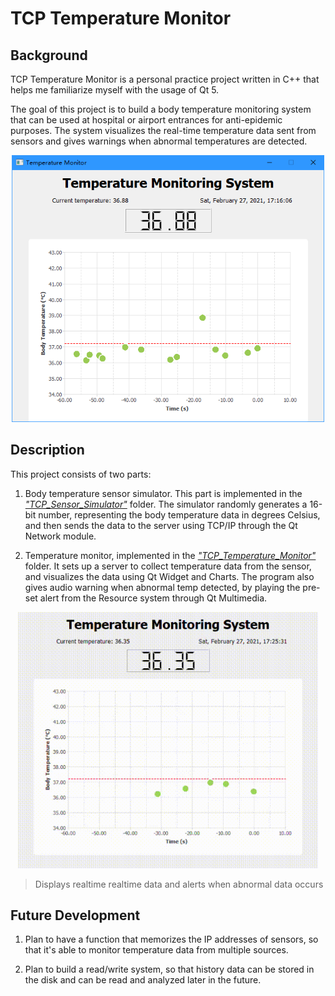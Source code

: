 # TCP Temperature Monitor

## Background

TCP Temperature Monitor is a personal practice project written in C++ that helps me familiarize myself with the usage of Qt 5.

The goal of this project is to build a body temperature monitoring system that can be used at hospital or airport entrances for anti-epidemic purposes. The system visualizes the real-time temperature data sent from sensors and gives warnings when abnormal temperatures are detected.

<p align="center">
  <img src="/images/Temperature Monitor 2021_2_27 17_16_06.png" alt="Overview Picture" width="500">
</p>



## Description
This project consists of two parts: 

  1. Body temperature sensor simulator. This part is implemented in the [_"TCP_Sensor_Simulator"_](/TCP_Sensor_Simulator) folder. The simulator randomly generates a 16-bit number, representing the body temperature data in degrees Celsius, and then sends the data to the server using TCP/IP through the Qt Network module.
  
  2. Temperature monitor, implemented in the [_"TCP_Temperature_Monitor"_](/TCP_Temperature_Monitor
) folder. It sets up a server to collect temperature data from the sensor, and visualizes the data using Qt Widget and Charts. The program also gives audio warning when abnormal temp detected, by playing the pre-set alert from the Resource system through Qt Multimedia.


<p align="center">
  <img src="/images/Temperature Monitor 2021-02-27 17-25-02_Trim.gif" alt="Overview Picture" width="480">
</p>

> Displays realtime realtime data and alerts when abnormal data occurs

## Future Development
  1. Plan to have a function that memorizes the IP addresses of sensors, so that it's able to monitor temperature data from multiple sources.
  
  2. Plan to build a read/write system, so that history data can be stored in the disk and can be read and analyzed later in the future.
